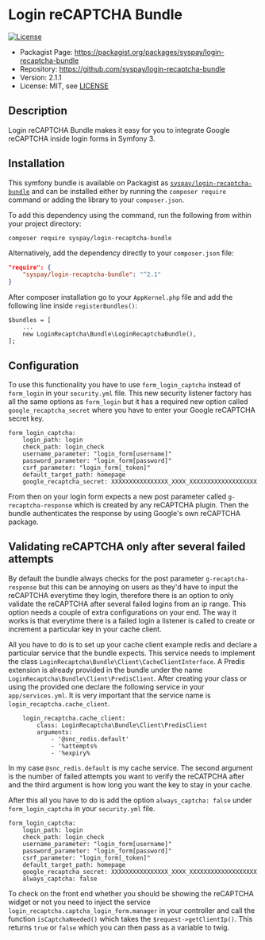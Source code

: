 Login reCAPTCHA Bundle
===================
[![License](https://img.shields.io/packagist/l/syspay/login-recaptcha-bundle.svg)](https://packagist.org/packages/syspay/login-recaptcha-bundle)

* Packagist Page:  https://packagist.org/packages/syspay/login-recaptcha-bundle
* Repository: https://github.com/syspay/login-recaptcha-bundle
* Version: 2.1.1
* License: MIT, see [LICENSE](LICENSE)

## Description
Login reCAPTCHA Bundle makes it easy for you to integrate Google reCAPTCHA inside login forms in Symfony 3.

## Installation
This symfony bundle is available on Packagist as
[`syspay/login-recaptcha-bundle`](https://packagist.org/packages/syspay/login-recaptcha-bundle) and can be
installed either by running the `composer require` command or adding the library
to your `composer.json`.

To add this dependency using the command, run the following from within your
project directory:
```
composer require syspay/login-recaptcha-bundle
```

Alternatively, add the dependency directly to your `composer.json` file:
```json
"require": {
    "syspay/login-recaptcha-bundle": "^2.1"
}
```
After composer installation go to your `AppKernel.php` file and add the following line inside `registerBundles()`:
```
$bundles = [
    ...
    new LoginRecaptcha\Bundle\LoginRecaptchaBundle(),
];
```

## Configuration

To use this functionality you have to use `form_login_captcha` instead of `form_login` in your `security.yml` file. This new security listener factory has all the same options as `form_login` but it has a required new option called `google_recaptcha_secret` where you have to enter your Google reCAPTCHA secret key.

```
form_login_captcha:
    login_path: login
    check_path: login_check
    username_parameter: "login_form[username]"
    password_parameter: "login_form[password]"
    csrf_parameter: "login_form[_token]"
    default_target_path: homepage
    google_recaptcha_secret: XXXXXXXXXXXXXXXX_XXXX_XXXXXXXXXXXXXXXXXXX
```

From then on your login form expects a new post parameter called `g-recaptcha-response` which is created by any reCAPTCHA plugin. Then the bundle authenticates the response by using Google's own reCAPTCHA package.

## Validating reCAPTCHA only after several failed attempts

By default the bundle always checks for the post parameter `g-recaptcha-response` but this can be annoying on users as they'd have to input the reCAPTCHA everytime they login, therefore there is an option to only validate the reCAPTCHA after several failed logins from an ip range. This option needs a couple of extra configurations on your end. The way it works is that everytime there is a failed login a listener is called to create or increment a particular key in your cache client.

All you have to do is to set up your cache client example redis and declare a particular service that the bundle expects. This service needs to implement the class `LoginRecaptcha\Bundle\Client\CacheClientInterface`. A Predis extension is already provided in the bundle under the name `LoginRecaptcha\Bundle\Client\PredisClient`. After creating your class or using the provided one declare the following service in your `app/services.yml`. It is very important that the service name is `login_recaptcha.cache_client`.

```
    login_recaptcha.cache_client:
        class: LoginRecaptcha\Bundle\Client\PredisClient
        arguments:
            - '@snc_redis.default'
            - '%attempts%
            - '%expiry%
```

In my case `@snc_redis.default` is my cache service. The second argument is the number of failed attempts you want to verify the reCATPCHA after and the third argument is how long you want the key to stay in your cache.

After this all you have to do is add the option `always_captcha: false` under `form_login_captcha` in your `security.yml` file.
```
form_login_captcha:
    login_path: login
    check_path: login_check
    username_parameter: "login_form[username]"
    password_parameter: "login_form[password]"
    csrf_parameter: "login_form[_token]"
    default_target_path: homepage
    google_recaptcha_secret: XXXXXXXXXXXXXXXX_XXXX_XXXXXXXXXXXXXXXXXXX
    always_captcha: false
```

To check on the front end whether you should be showing the reCAPTCHA widget or not you need to inject the service `login_recaptcha.captcha_login_form.manager` in your controller and call the function `isCaptchaNeeded()` which takes the `$request->getClientIp()`. This returns `true` or `false` which you can then pass as a variable to twig.
